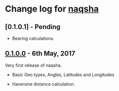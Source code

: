 # Change log for [naqsha]

## [0.1.0.1] - Pending

* Bearing calculations.

## [0.1.0.0] - 6th May, 2017

Very first release of naqsha.

* Basic Geo types, Angles, Latitudes and Longitudes

* Haversine distance calculation.


[naqsha]:  <http://github.com/naqsha/naqsha/> "Naqsha library"
[0.1.0.0]: <https://github.com/naqsha/naqsha/releases/tag/v0.1.0.0> "Release 0.1.0.0"
